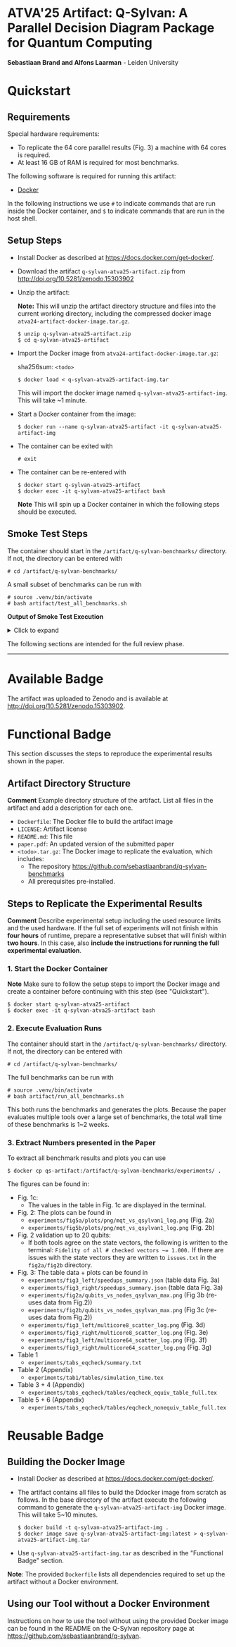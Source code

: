 # ATVA'25 Artifact: Q-Sylvan: A Parallel Decision Diagram Package for Quantum Computing

**Sebastiaan Brand and Alfons Laarman** - Leiden University



# Quickstart

## Requirements

Special hardware requirements:

- To replicate the 64 core parallel results (Fig. 3) a machine with 64 cores is required.
- At least 16 GB of RAM is required for most benchmarks.

The following software is required for running this artifact:

- [Docker](https://docs.docker.com/get-docker/)

In the following instructions we use `#` to indicate commands that are run inside the Docker container, and `$` to indicate commands that are run in the host shell.

## Setup Steps
- Install Docker as described at https://docs.docker.com/get-docker/.

- Download the artifact `q-sylvan-atva25-artifact.zip` from http://doi.org/10.5281/zenodo.15303902

- Unzip the artifact:

  **Note:** This will unzip the artifact directory structure and files into the
  current working directory, including the compressed docker image
  `atva24-artifact-docker-image.tar.gz`.
  ```
  $ unzip q-sylvan-atva25-artifact.zip
  $ cd q-sylvan-atva25-artifact
  ```

- Import the Docker image from `atva24-artifact-docker-image.tar.gz`:

  sha256sum: `<todo>`
  ```
  $ docker load < q-sylvan-atva25-artifact-img.tar
  ```
  This will import the docker image named `q-sylvan-atva25-artifact-img`. This will take ~1
  minute.

- Start a Docker container from the image:
  ```
  $ docker run --name q-sylvan-atva25-artifact -it q-sylvan-atva25-artifact-img
  ```

- The container can be exited with
  ```
  # exit
  ```

- The container can be re-entered with
  ```
  $ docker start q-sylvan-atva25-artifact
  $ docker exec -it q-sylvan-atva25-artifact bash
  ```
  **Note** This will spin up a Docker container in which the following steps should be executed.




## Smoke Test Steps

The container should start in the `/artifact/q-sylvan-benchmarks/` directory. If not, the directory can be entered with
```
# cd /artifact/q-sylvan-benchmarks/
``` 

A small subset of benchmarks can be run with
```
# source .venv/bin/activate
# bash artifact/test_all_benchmarks.sh
```


**Output of Smoke Test Execution**
<details>
  <summary>Click to expand</summary>

```
Figure 1c (table data)
Writing to experiments/fig1c
Loading data from experiments/fig1c/
Checking norms...
    Out of 36 finished q-sylvan runs:
    1 instances where norm != 1.0
      - norm-low:       0/9(0%)
      - norm-max:       0/9(0%)
      - norm-min:       1/9(11%)
      - norm-L2:        0/9(0%)
    Writing details to experiments/fig1c/issues.txt
Writing instances with termination issues to experiments/fig1c/issues.txt
Writing plots to experiments/fig1c/plots
No concurrent data, skipping plot
No concurrent data, skipping plot
No inv caching data, skipping plot
No reorder data, skipping plot
Writing tables to experiments/fig1c/tables
No Quasimodo data, skipping table.


Figure 2
Writing to experiments/fig2a
Loading data from experiments/fig2a/
Checking norms... all OK
Writing instances with termination issues to experiments/fig2a/issues.txt
Writing plots to experiments/fig2a/plots
No concurrent data, skipping plot
No concurrent data, skipping plot
No norm strat data, skipping plot
No inv caching data, skipping plot
No reorder data, skipping plot
Writing tables to experiments/fig2a/tables
No Quasimodo data, skipping table.
Writing to experiments/fig5b
Loading data from experiments/fig5b/
Checking norms... all OK
Writing instances with termination issues to experiments/fig5b/issues.txt
Writing plots to experiments/fig5b/plots
No concurrent data, skipping plot
No concurrent data, skipping plot
No norm strat data, skipping plot
No inv caching data, skipping plot
No reorder data, skipping plot
Writing tables to experiments/fig5b/tables
No Quasimodo data, skipping table.


Figure 2 + validation
Writing to experiments/fig2a_val
Loading data from experiments/fig2a_val/
Checking norms... all OK
Comparing state vectors between both tools...
    Fidelity of all 9 checked vectors ~= 1.000.
Writing instances with termination issues to experiments/fig2a_val/issues.txt
Writing plots to experiments/fig2a_val/plots
No concurrent data, skipping plot
No concurrent data, skipping plot
No norm strat data, skipping plot
No inv caching data, skipping plot
No reorder data, skipping plot
Writing tables to experiments/fig2a_val/tables
No Quasimodo data, skipping table.
Writing to experiments/fig2b_val
Loading data from experiments/fig2b_val/
Checking norms... all OK
Comparing state vectors between both tools...
    Fidelity of all 2 checked vectors ~= 1.000.
Writing instances with termination issues to experiments/fig2b_val/issues.txt
Writing plots to experiments/fig2b_val/plots
No concurrent data, skipping plot
No concurrent data, skipping plot
No norm strat data, skipping plot
No inv caching data, skipping plot
No reorder data, skipping plot
Writing tables to experiments/fig2b_val/tables
No Quasimodo data, skipping table.


Figure 3
Writing to experiments/fig3_left
Loading data from experiments/fig3_left/
Checking norms... all OK
Writing instances with termination issues to experiments/fig3_left/issues.txt
Writing plots to experiments/fig3_left/plots
/artifact/q-sylvan-benchmarks/scripts/process_results_plot.py:101: UserWarning: Data has no positive values, and therefore cannot be log-scaled.
  ax.set_yscale(y_scale)
No norm strat data, skipping plot
No inv caching data, skipping plot
No reorder data, skipping plot
Writing tables to experiments/fig3_left/tables
No Quasimodo data, skipping table.
Writing to experiments/fig3_right
Loading data from experiments/fig3_right/
Checking norms... all OK
Writing instances with termination issues to experiments/fig3_right/issues.txt
Writing plots to experiments/fig3_right/plots
/artifact/q-sylvan-benchmarks/scripts/process_results_plot.py:101: UserWarning: Data has no positive values, and therefore cannot be log-scaled.
  ax.set_yscale(y_scale)
No norm strat data, skipping plot
No inv caching data, skipping plot
No reorder data, skipping plot
Writing tables to experiments/fig3_right/tables
No Quasimodo data, skipping table.


Table 2 (appendix)
Writing to experiments/tab2
Loading data from experiments/tab2/
Checking norms... all OK
Writing instances with termination issues to experiments/tab2/issues.txt
Writing plots to experiments/tab2/plots
No concurrent data, skipping plot
No concurrent data, skipping plot
No norm strat data, skipping plot
No inv caching data, skipping plot
No reorder data, skipping plot
Writing tables to experiments/tab2/tables


Table 1 + 3 + 4 + 5 + 6
Writing to experiments/tabs_eqcheck
Loading data from experiments/tabs_eqcheck
Checking circuit equivalence results... all OK
Writing instances with termination issues to experiments/tabs_eqcheck/issues.txt
Writing tables to experiments/tabs_eqcheck/tables
```
</details>


The following sections are intended for the full review phase.

---

# Available Badge

The artifact was uploaded to Zenodo and is available at http://doi.org/10.5281/zenodo.15303902.

# Functional Badge

This section discusses the steps to reproduce the experimental results
shown in the paper.


## Artifact Directory Structure

**Comment** Example directory structure of the artifact. List all files in the
artifact and add a description for each one.

  - `Dockerfile`: The Docker file to build the artifact image
  - `LICENSE`: Artifact license
  - `README.md`: This file
  - `paper.pdf`: An updated version of the submitted paper
  - `<todo>.tar.gz`: The Docker image to replicate the
    evaluation, which includes:
    - The repository https://github.com/sebastiaanbrand/q-sylvan-benchmarks
    - All prerequisites pre-installed.

## Steps to Replicate the Experimental Results

**Comment**
Describe experimental setup including the used resource limits and the used
hardware.
If the full set of experiments will not finish within **four hours** of
runtime, prepare a representative subset that will finish within **two hours**.
In this case, also **include the instructions for running the full experimental
evaluation**.

### 1. Start the Docker Container

**Note**
Make sure to follow the setup steps to import the Docker image and create a container before
continuing with this step (see "Quickstart").

```
$ docker start q-sylvan-atva25-artifact
$ docker exec -it q-sylvan-atva25-artifact bash
```


### 2. Execute Evaluation Runs

The container should start in the `/artifact/q-sylvan-benchmarks/` directory. If not, the directory can be entered with
```
# cd /artifact/q-sylvan-benchmarks/
``` 

The full benchmarks can be run with
```
# source .venv/bin/activate
# bash artifact/run_all_benchmarks.sh
```
This both runs the benchmarks and generates the plots.
Because the paper evaluates multiple tools over a large set of benchmarks, the total wall time of these benchmarks is 1~2 weeks.


### 3. Extract Numbers presented in the Paper

To extract all benchmark results and plots you can use 
```
$ docker cp qs-artifact:/artifact/q-sylvan-benchmarks/experiments/ .
```

The figures can be found in:
- Fig. 1c:
  - The values in the table in Fig. 1c are displayed in the terminal.
- Fig. 2: The plots can be found in
  - `experiments/fig5a/plots/png/mqt_vs_qsylvan1_log.png` (Fig. 2a)
  - `experiments/fig5b/plots/png/mqt_vs_qsylvan1_log.png` (Fig. 2b)
- Fig. 2 validation up to 20 qubits:
  - If both tools agree on the state vectors, the following is written to the terminal: `Fidelity of all # checked vectors ~= 1.000.` If there are issues with the state vectors they are written to `issues.txt` in the `fig2a/fig2b` directory.
- Fig. 3: The table data + plots can be found in
  - `experiments/fig3_left/speedups_summary.json` (table data Fig. 3a)
  - `experiments/fig3_right/speedups_summary.json` (table data Fig. 3a)
  - `experiments/fig2a/qubits_vs_nodes_qsylvan_max.png` (Fig 3b (re-uses data from Fig.2))
  - `experiments/fig2b/qubits_vs_nodes_qsylvan_max.png` (Fig 3c (re-uses data from Fig.2))
  - `experiments/fig3_left/multicore8_scatter_log.png` (Fig. 3d)
  - `experiments/fig3_right/multicore8_scatter_log.png` (Fig. 3e)
  - `experiments/fig3_left/multicore64_scatter_log.png` (Fig. 3f)
  - `experiments/fig3_right/multicore64_scatter_log.png` (Fig. 3g)
- Table 1
  - `experiments/tabs_eqcheck/summary.txt`
- Table 2 (Appendix)
  - `experiments/tab1/tables/simulation_time.tex`
- Table 3 + 4 (Appendix)
  - `experiments/tabs_eqcheck/tables/eqcheck_equiv_table_full.tex`
- Table 5 + 6 (Appendix)
  - `experiments/tabs_eqcheck/tables/eqcheck_nonequiv_table_full.tex`


# Reusable Badge

## Building the Docker Image

- Install Docker as described at https://docs.docker.com/get-docker/.

- The artifact contains all files to build the Ddocker image from scratch as
  follows. In the base directory of the artifact execute the following command
  to generate the `q-sylvan-atva25-artifact-img` Docker image. This will take 5~10 minutes.

  ```
  $ docker build -t q-sylvan-atva25-artifact-img .
  $ docker image save q-sylvan-atva25-artifact-img:latest > q-sylvan-atva25-artifact-img.tar
  ```

- Use `q-sylvan-atva25-artifact-img.tar` as described in the "Functional Badge" section.

**Note**: The provided `Dockerfile` lists all dependencies required to set up
          the artifact without a Docker environment.

## Using our Tool without a Docker Environment

Instructions on how to use the tool without using the provided Docker image can be found in the README on the Q-Sylvan repository page at https://github.com/sebastiaanbrand/q-sylvan.
